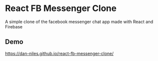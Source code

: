 # React FB Messenger Clone

A simple clone of the facebook messenger chat app made with React and Firebase

## Demo

https://dan-niles.github.io/react-fb-messenger-clone/
